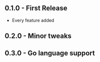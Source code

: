 ## 0.1.0 - First Release
* Every feature added

## 0.2.0 - Minor tweaks

## 0.3.0 - Go language support
